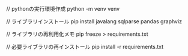 // pythonの実行環境作成
python -m venv venv

// ライブラリインストール
pip install javalang sqlparse pandas graphviz

// ライブラリの再利用化メモ
pip freeze > requirements.txt

// 必要ライブラリの再インストール
pip install -r requirements.txt

